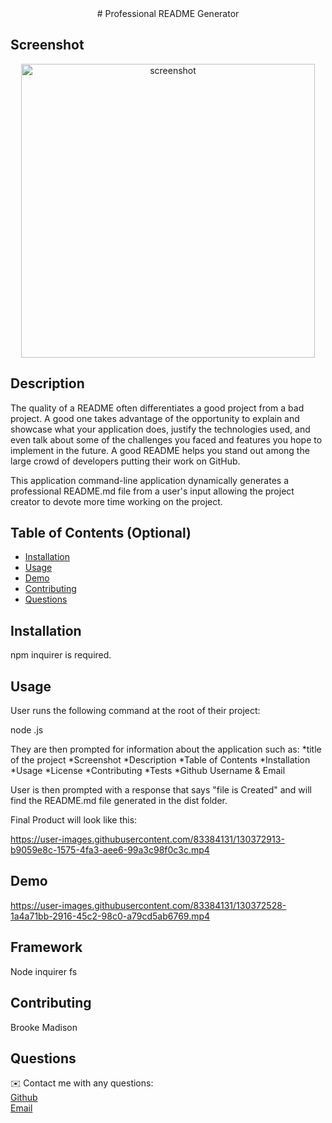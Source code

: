 <center> # Professional README Generator </center>

## Screenshot

<center><img width="470" alt="screenshot" src="https://user-images.githubusercontent.com/83384131/130370510-301bfc31-7342-4703-88f9-586aadf37310.png">
</center>

## Description 

The quality of a README often differentiates a good project from a bad project. A good one takes advantage of the opportunity to explain and showcase what your application does, justify the technologies used, and even talk about some of the challenges you faced and features you hope to implement in the future. A good README helps you stand out among the large crowd of developers putting their work on GitHub.

This application command-line application dynamically generates a professional README.md file from a user's input allowing the project creator to devote more time working on the project.

## Table of Contents (Optional)

* [Installation](#installation)
* [Usage](#usage)
* [Demo](#demo)
* [Contributing](#contributing)
* [Questions](#questions)

## Installation

npm inquirer is required.

## Usage

User runs the following command at the root of their project:

node <file>.js

They are then prompted for information about the application such as:
*title of the project
*Screenshot
*Description 
*Table of Contents
*Installation
*Usage
*License
*Contributing
*Tests
*Github Username & Email 

User is then prompted with a response that says "file is Created" and will find the README.md file generated in the dist folder.

Final Product will look like this: 

https://user-images.githubusercontent.com/83384131/130372913-b9059e8c-1575-4fa3-aee6-99a3c98f0c3c.mp4

## Demo

https://user-images.githubusercontent.com/83384131/130372528-1a4a71bb-2916-45c2-98c0-a79cd5ab6769.mp4
  
## Framework
Node
inquirer
fs

## Contributing

Brooke Madison

## Questions

✉️ Contact me with any questions:
<br />[Github](https://github.com/brookemadison)
<br />[Email](brookeperry611@gmail.com)
